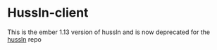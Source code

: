 # Hussln-client

This is the ember 1.13 version of hussln and is now deprecated for the [hussln](https://github.com/bdougie/hussln) repo
